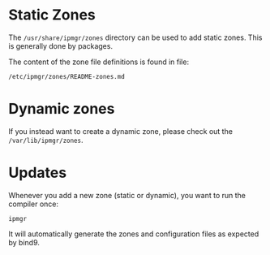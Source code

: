 
# Static Zones

The `/usr/share/ipmgr/zones` directory can be used to add static zones.
This is generally done by packages.

The content of the zone file definitions is found in file:

    /etc/ipmgr/zones/README-zones.md

# Dynamic zones

If you instead want to create a dynamic zone, please check out the
`/var/lib/ipmgr/zones`.

# Updates

Whenever you add a new zone (static or dynamic), you want to run the
compiler once:

    ipmgr

It will automatically generate the zones and configuration files as
expected by bind9.

